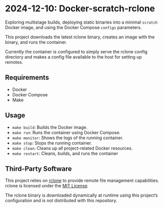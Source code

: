 # 2024-12-10: Docker-scratch-rclone

Exploring multistage builds, deploying static binaries into a minimal `scratch` Docker image, and using the Docker Compose `configs` parameters.

This project downloads the latest rclone binary, creates an image with the binary, and runs the container.

Currently the container is configured to simply serve the rclone config directory and makes a config file available to the host for setting up remotes.

## Requirements
- Docker
- Docker Compose
- Make

## Usage
- `make build`: Builds the Docker image.
- `make run`: Runs the container using Docker Compose.
- `make monitor`: Shows the logs of the running container.
- `make stop`: Stops the running container.
- `make clean`: Cleans up all project-related Docker resources.
- `make restart`: Cleans, builds, and runs the container

## Third-Party Software

This project relies on [rclone](https://rclone.org) to provide remote file management capabilities.
rclone is licensed under the [MIT License](https://opensource.org/licenses/MIT).

The rclone binary is downloaded dynamically at runtime using this project’s configuration and is not distributed with this repository.
